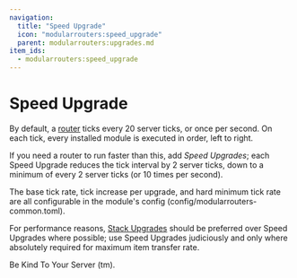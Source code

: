 ```yaml
---
navigation:
  title: "Speed Upgrade"
  icon: "modularrouters:speed_upgrade"
  parent: modularrouters:upgrades.md
item_ids:
  - modularrouters:speed_upgrade
---
```


# Speed Upgrade

By default, a [router](../modular_router.md) ticks every 20 server ticks, or once per second. On each tick, every installed module is executed in order, left to right.

If you need a router to run faster than this, add *Speed Upgrades*; each Speed Upgrade reduces the tick interval by 2 server ticks, down to a minimum of every 2 server ticks (or 10 times per second).

The base tick rate, tick increase per upgrade, and hard minimum tick rate are all configurable in the module's config (config/modularrouters-common.toml).

For performance reasons, [Stack Upgrades](./stack.md) should be preferred over Speed Upgrades where possible; use Speed Upgrades judiciously and only where absolutely required for maximum item transfer rate.

Be Kind To Your Server (tm).



<Recipe id="modularrouters:speed_upgrade" />

